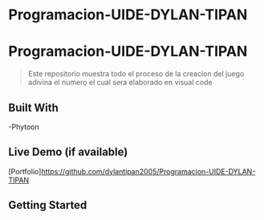 # Programacion-UIDE-DYLAN-TIPAN
<a name="readme-top"></a>

# Programacion-UIDE-DYLAN-TIPAN

> Este repositorio muestra todo el proceso de la creacion del juego adivina el numero el cual sera elaborado en visual code 

## Built With

-Phytoon


## Live Demo (if available)

[Portfolio]https://github.com/dylantipan2005/Programacion-UIDE-DYLAN-TIPAN
## Getting Started
